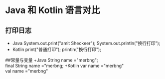 # Java 和 Kotlin 语言对比
## 打印日志
+ Java
System.out.print("amit Sheckeer");
System.out.println("换行打印");
+ Kotlin
print("普通打印");
println("换行打印");  

##常量与变量
+Java
String name ="merbng";</br>
final String name ="merbng;
+Kotlin
var name ="merbng"</br>
val name ="merbng"